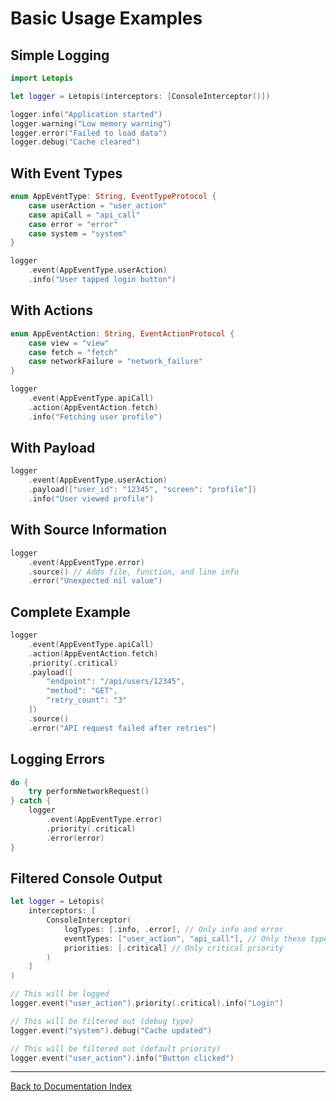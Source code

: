 # Basic Usage Examples

## Simple Logging

```swift
import Letopis

let logger = Letopis(interceptors: [ConsoleInterceptor()])

logger.info("Application started")
logger.warning("Low memory warning")
logger.error("Failed to load data")
logger.debug("Cache cleared")
```

## With Event Types

```swift
enum AppEventType: String, EventTypeProtocol {
    case userAction = "user_action"
    case apiCall = "api_call"
    case error = "error"
    case system = "system"
}

logger
    .event(AppEventType.userAction)
    .info("User tapped login button")
```

## With Actions

```swift
enum AppEventAction: String, EventActionProtocol {
    case view = "view"
    case fetch = "fetch"
    case networkFailure = "network_failure"
}

logger
    .event(AppEventType.apiCall)
    .action(AppEventAction.fetch)
    .info("Fetching user profile")
```

## With Payload

```swift
logger
    .event(AppEventType.userAction)
    .payload(["user_id": "12345", "screen": "profile"])
    .info("User viewed profile")
```

## With Source Information

```swift
logger
    .event(AppEventType.error)
    .source() // Adds file, function, and line info
    .error("Unexpected nil value")
```

## Complete Example

```swift
logger
    .event(AppEventType.apiCall)
    .action(AppEventAction.fetch)
    .priority(.critical)
    .payload([
        "endpoint": "/api/users/12345",
        "method": "GET",
        "retry_count": "3"
    ])
    .source()
    .error("API request failed after retries")
```

## Logging Errors

```swift
do {
    try performNetworkRequest()
} catch {
    logger
        .event(AppEventType.error)
        .priority(.critical)
        .error(error)
}
```

## Filtered Console Output

```swift
let logger = Letopis(
    interceptors: [
        ConsoleInterceptor(
            logTypes: [.info, .error], // Only info and error
            eventTypes: ["user_action", "api_call"], // Only these types
            priorities: [.critical] // Only critical priority
        )
    ]
)

// This will be logged
logger.event("user_action").priority(.critical).info("Login")

// This will be filtered out (debug type)
logger.event("system").debug("Cache updated")

// This will be filtered out (default priority)
logger.event("user_action").info("Button clicked")
```

---

[Back to Documentation Index](../index.md)
